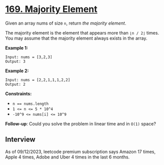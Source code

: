 # [169. Majority Element](https://leetcode.com/problems/majority-element/)

Given an array nums of size `n`, return _the majority element_.

The majority element is the element that appears more than `⌊n / 2⌋` times. You may assume that the majority element always exists in the array.

**Example 1:**
```
Input: nums = [3,2,3]
Output: 3
```

**Example 2:**
```
Input: nums = [2,2,1,1,1,2,2]
Output: 2
```

**Constraints:**
* `n == nums.length`
* `1 <= n <= 5 * 10^4`
* `-10^9 <= nums[i] <= 10^9`

**Follow-up**: Could you solve the problem in linear time and in `O(1)` space?

## Interview
As of 09/12/2023, leetcode premium subscription says Amazon 17 times, Apple 4 times, Adobe and Uber 4 times in the last 6 months.
